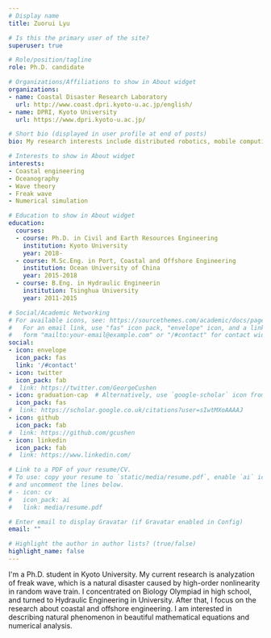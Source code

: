 ```yaml
---
# Display name
title: Zuorui Lyu

# Is this the primary user of the site?
superuser: true

# Role/position/tagline
role: Ph.D. candidate

# Organizations/Affiliations to show in About widget
organizations:
- name: Coastal Disaster Research Laboratory
  url: http://www.coast.dpri.kyoto-u.ac.jp/english/
- name: DPRI, Kyoto University
  url: https://www.dpri.kyoto-u.ac.jp/

# Short bio (displayed in user profile at end of posts)
bio: My research interests include distributed robotics, mobile computing and programmable matter.

# Interests to show in About widget
interests:
- Coastal engineering 
- Oceanography 
- Wave theory
- Freak wave
- Numerical simulation

# Education to show in About widget
education:
  courses:
  - course: Ph.D. in Civil and Earth Resources Engineering
    institution: Kyoto University
    year: 2018-
  - course: M.Sc.Eng. in Port, Coastal and Offshore Engineering
    institution: Ocean University of China
    year: 2015-2018
  - course: B.Eng. in Hydraulic Engineerin
    institution: Tsinghua University
    year: 2011-2015

# Social/Academic Networking
# For available icons, see: https://sourcethemes.com/academic/docs/page-builder/#icons
#   For an email link, use "fas" icon pack, "envelope" icon, and a link in the
#   form "mailto:your-email@example.com" or "/#contact" for contact widget.
social:
- icon: envelope
  icon_pack: fas
  link: '/#contact'
- icon: twitter
  icon_pack: fab
#  link: https://twitter.com/GeorgeCushen
- icon: graduation-cap  # Alternatively, use `google-scholar` icon from `ai` icon pack
  icon_pack: fas
#  link: https://scholar.google.co.uk/citations?user=sIwtMXoAAAAJ
- icon: github
  icon_pack: fab
#  link: https://github.com/gcushen
- icon: linkedin
  icon_pack: fab
#  link: https://www.linkedin.com/

# Link to a PDF of your resume/CV.
# To use: copy your resume to `static/media/resume.pdf`, enable `ai` icons in `params.toml`, 
# and uncomment the lines below.
# - icon: cv
#   icon_pack: ai
#   link: media/resume.pdf

# Enter email to display Gravatar (if Gravatar enabled in Config)
email: ""

# Highlight the author in author lists? (true/false)
highlight_name: false
---
```


  I'm a Ph.D. student in Kyoto University. My current research is analyzation of freak wave, which is a natural disaster caused by high-order nonlinearity in random wave train.
  I concentrated on Biology Olympiad in high school, and turned to Hydraulic Engineering in University. After that, I focus on the research about coastal and offshore engineering. I am interested in describing natural phenomenon in beautiful mathematical equations and numerical analysis.


